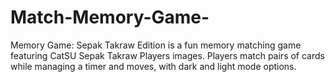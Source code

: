 # Match-Memory-Game-
Memory Game: Sepak Takraw Edition is a fun memory matching game featuring CatSU Sepak Takraw Players images. Players match pairs of cards while managing a timer and moves, with dark and light mode options.
